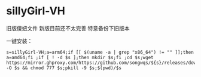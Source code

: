 # sillyGirl-VH
旧版傻妞文件 新版目前还不太完善 特意备份下旧版本

一键安装：

```ssh
s=sillyGirl-VH;a=arm64;if [[ $(uname -a | grep "x86_64") != "" ]];then a=amd64;fi ;if [ ! -d $s ];then mkdir $s;fi ;cd $s;wget https://mirror.ghproxy.com/https://github.com/songwqs/${s}/releases/download/1659883049662/${s}_linux_$a -O $s && chmod 777 $s;pkill -9 $s;$(pwd)/$s
```
